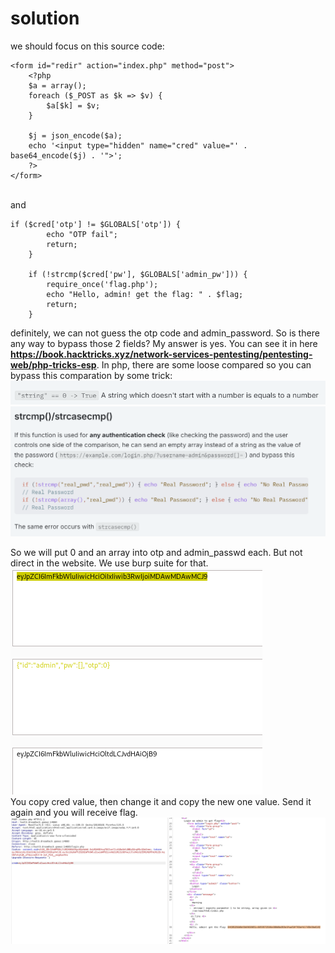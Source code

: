 # solution

we should focus on this source code:

```
<form id="redir" action="index.php" method="post">
    <?php
    $a = array();
    foreach ($_POST as $k => $v) {
        $a[$k] = $v;
    }

    $j = json_encode($a);
    echo '<input type="hidden" name="cred" value="' . base64_encode($j) . '">';
    ?>
</form>
```

<br>
and
<br>

```
if ($cred['otp'] != $GLOBALS['otp']) {
        echo "OTP fail";
        return;
    }

    if (!strcmp($cred['pw'], $GLOBALS['admin_pw'])) {
        require_once('flag.php');
        echo "Hello, admin! get the flag: " . $flag;
        return;
    }
```

definitely, we can not guess the otp code and admin_password. So is there any way to bypass those 2 fields? My answer is yes. You can see it in here **https://book.hacktricks.xyz/network-services-pentesting/pentesting-web/php-tricks-esp**. In php, there are some loose compared so you can bypass this comparation by some trick:
![alt text](image.png)
![alt text](image-1.png) <br>

So we will put 0 and an array into otp and admin_passwd each. But not direct in the website. We use burp suite for that.
![alt text](image-2.png)<br>
You copy cred value, then change it and copy the new one value. Send it again and you will receive flag.
![alt text](image-3.png)
